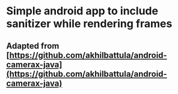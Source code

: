 # Simple android app to include sanitizer while rendering frames
## Adapted from [https://github.com/akhilbattula/android-camerax-java](https://github.com/akhilbattula/android-camerax-java)

